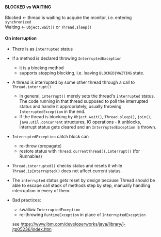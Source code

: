 #### BLOCKED vs WAITING
Blocked <- thread is waiting to acquire the monitor, i.e. entering `synchronized`\
Waiting <- `Object.wait()` or `Thread.sleep()`

#### On interruption
- There is as `interrupted` status
- If a method is declared throwing `InterruptedException`
  - it is a blockng method 
  - supports stopping blocking, i.e. leaving `BLOCKED|WAITING` state.
- A thread is interrupted by some other thread through a call to `Thread.interrupt()`
  - In general, `interrupt()` merely sets the thread's `interrupted` status. The code running in that thread supposed to poll the interrupted status and handle it appropriately, usually throwing `InterruptedException` in the end.
  - If the thread is blocking by `Object.wait()`, `Thread.sleep()`, `join()`, `java.util.concurrent` structures, IO operations - it unblocks, interrupt status gets cleared and an `InterruptedException` is thrown.
- `InterruptedException` catch block can
  - re-throw (propagate)
  - restore status with `Thread.currentThread().interrupt()` (for Runnables)
- `Thread.interrupted()` checks status and resets it while `Thread.isInterrupted()` does not affect current status.
- The `interrupted` status gets reset by design because Thread should be able to escape call stack of methods step by step, manually handling interruption in every of them.
- Bad practices:
  - swallow `InterruptedException`
  - re-throwing `RuntimeException` in place of `InterruptedException`

  see https://www.ibm.com/developerworks/java/library/j-jtp05236/index.htm
